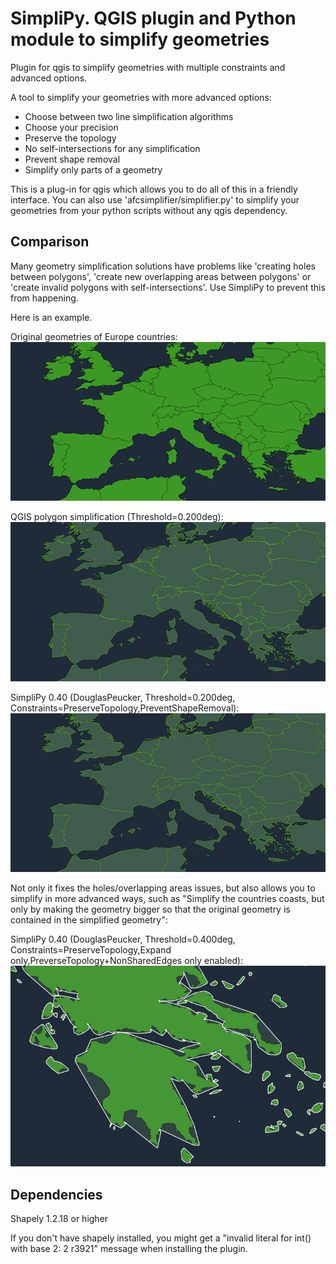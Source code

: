 SimpliPy. QGIS plugin and Python module to simplify geometries
=============

Plugin for qgis to simplify geometries with multiple constraints and advanced options.

A tool to simplify your geometries with more advanced options:

- Choose between two line simplification algorithms
- Choose your precision
- Preserve the topology
- No self-intersections for any simplification
- Prevent shape removal
- Simplify only parts of a geometry

This is a plug-in for qgis which allows you to do all of this in a friendly interface.
You can also use 'afcsimplifier/simplifier.py' to simplify your geometries from your python scripts without any qgis dependency.


Comparison
----------

Many geometry simplification solutions have problems like 'creating holes between polygons', 'create new overlapping areas between polygons' or 'create invalid polygons with self-intersections'. Use SimpliPy to prevent this from happening.

Here is an example.

Original geometries of Europe countries:
![Alt text](/images/original.png?raw=true "Optional Title")

QGIS polygon simplification (Threshold=0.200deg):
![Alt text](/images/qgis.png?raw=true "Optional Title")

SimpliPy 0.40 (DouglasPeucker, Threshold=0.200deg, Constraints=PreserveTopology,PreventShapeRemoval):
![Alt text](/images/simplipy.png?raw=true "Optional Title")

Not only it fixes the holes/overlapping areas issues, but also allows you to simplify in more advanced ways, such as "Simplify the countries coasts, but only by making the geometry bigger so that the original geometry is contained in the simplified geometry":

SimpliPy 0.40 (DouglasPeucker, Threshold=0.400deg, Constraints=PreserveTopology,Expand only,PreverseTopology+NonSharedEdges only enabled):
![Alt text](/images/simplipy_expand.png?raw=true "Optional Title")



Dependencies
------------
Shapely 1.2.18 or higher


If you don't have shapely installed, you might get a "invalid literal for int() with base 2: 2 r3921" message when installing the plugin.
